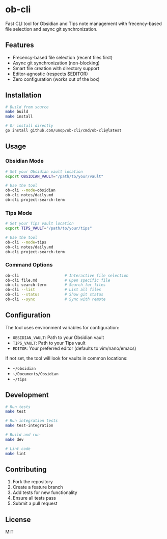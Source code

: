 # ob-cli

Fast CLI tool for Obsidian and Tips note management with frecency-based file selection and async git synchronization.

## Features

- Frecency-based file selection (recent files first)
- Async git synchronization (non-blocking)
- Smart file creation with directory support
- Editor-agnostic (respects $EDITOR)
- Zero configuration (works out of the box)

## Installation

```bash
# Build from source
make build
make install

# Or install directly
go install github.com/unop/ob-cli/cmd/ob-cli@latest
```

## Usage

### Obsidian Mode
```bash
# Set your Obsidian vault location
export OBSIDIAN_VAULT="/path/to/your/vault"

# Use the tool
ob-cli --mode=obsidian
ob-cli notes/daily.md
ob-cli project-search-term
```

### Tips Mode
```bash
# Set your Tips vault location
export TIPS_VAULT="/path/to/your/tips"

# Use the tool
ob-cli --mode=tips
ob-cli notes/daily.md
ob-cli project-search-term
```

### Command Options
```bash
ob-cli                    # Interactive file selection
ob-cli file.md            # Open specific file
ob-cli search-term        # Search for files
ob-cli --list             # List all files
ob-cli --status           # Show git status
ob-cli --sync             # Sync with remote
```

## Configuration

The tool uses environment variables for configuration:

- `OBSIDIAN_VAULT`: Path to your Obsidian vault
- `TIPS_VAULT`: Path to your Tips vault
- `EDITOR`: Your preferred editor (defaults to vim/nano/emacs)

If not set, the tool will look for vaults in common locations:
- `~/obsidian`
- `~/Documents/Obsidian`
- `~/tips`

## Development

```bash
# Run tests
make test

# Run integration tests
make test-integration

# Build and run
make dev

# Lint code
make lint
```

## Contributing

1. Fork the repository
2. Create a feature branch
3. Add tests for new functionality
4. Ensure all tests pass
5. Submit a pull request

## License

MIT